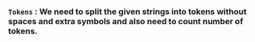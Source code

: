 ### `Tokens` : We need to split the given strings into tokens without spaces and extra symbols and also need to count number of tokens.
